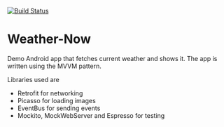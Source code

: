 [![Build Status](http://circleci-badges-max.herokuapp.com/img/blaZ3/Weather-Now?token=:e36fd82630a513163a32bd355ba4693d3475d68c)](https://circleci.com/gh/blaZ3/Weather-Now/tree/:branch)

# Weather-Now

Demo Android app that fetches current weather and shows it. The app is written using the MVVM pattern.

Libraries used are
* Retrofit for networking
* Picasso for loading images
* EventBus for sending events
* Mockito, MockWebServer and Espresso for testing
